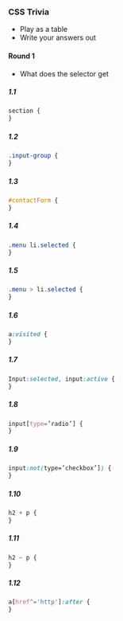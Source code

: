 

<!-- .slide: data-background-image="images/bg-mouse.jpg" -->
### CSS Trivia
* Play as a table
* Write your answers out


<!-- .slide: data-background-image="images/bg-mouse.jpg" -->
#### Round 1
* What does the selector get


<!-- .slide: data-background-image="images/bg-mouse.jpg" -->
##### 1.1
```css
section {
}
```


<!-- .slide: data-background-image="images/bg-mouse.jpg" -->
##### 1.2
```css
.input-group {
}
```


<!-- .slide: data-background-image="images/bg-mouse.jpg" -->
##### 1.3
```css
#contactForm {
}
```


<!-- .slide: data-background-image="images/bg-mouse.jpg" -->
##### 1.4
```css
.menu li.selected {
}
```


<!-- .slide: data-background-image="images/bg-mouse.jpg" -->
##### 1.5
```css
.menu > li.selected {
}
```


<!-- .slide: data-background-image="images/bg-mouse.jpg" -->
##### 1.6
```css
a:visited {
}
```


<!-- .slide: data-background-image="images/bg-mouse.jpg" -->
##### 1.7
```css
Input:selected, input:active {
}
```


<!-- .slide: data-background-image="images/bg-mouse.jpg" -->
##### 1.8
```css
input[type=’radio’] {
}
```


<!-- .slide: data-background-image="images/bg-mouse.jpg" -->
##### 1.9
```css
input:not(type=’checkbox’]) {
}
```


<!-- .slide: data-background-image="images/bg-mouse.jpg" -->
##### 1.10
```css
h2 + p {
}
```


<!-- .slide: data-background-image="images/bg-mouse.jpg" -->
##### 1.11
```css
h2 ~ p {
}
```


<!-- .slide: data-background-image="images/bg-mouse.jpg" -->
##### 1.12
```css
a[href^='http']:after {
}
```
